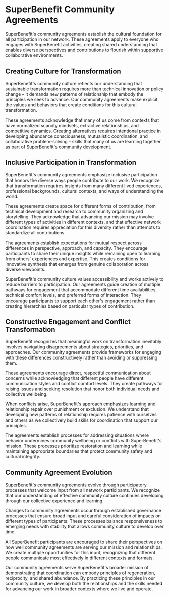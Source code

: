 # SuperBenefit Community Agreements

SuperBenefit's community agreements establish the cultural foundation for all participation in our network. These agreements apply to everyone who engages with SuperBenefit activities, creating shared understanding that enables diverse perspectives and contributions to flourish within supportive collaborative environments.

## Creating Culture for Transformation

SuperBenefit's community culture reflects our understanding that sustainable transformation requires more than technical innovation or policy change – it demands new patterns of relationship that embody the principles we seek to advance. Our community agreements make explicit the values and behaviors that create conditions for this cultural transformation.

These agreements acknowledge that many of us come from contexts that have normalized scarcity mindsets, extractive relationships, and competitive dynamics. Creating alternatives requires intentional practice in developing abundance consciousness, mutualistic coordination, and collaborative problem-solving – skills that many of us are learning together as part of SuperBenefit's community development.

## Inclusive Participation in Transformation

SuperBenefit's community agreements emphasize inclusive participation that honors the diverse ways people contribute to our work. We recognize that transformation requires insights from many different lived experiences, professional backgrounds, cultural contexts, and ways of understanding the world.

These agreements create space for different forms of contribution, from technical development and research to community organizing and storytelling. They acknowledge that advancing our mission may involve different types of activities in different contexts, and that effective network coordination requires appreciation for this diversity rather than attempts to standardize all contributions.

The agreements establish expectations for mutual respect across differences in perspective, approach, and capacity. They encourage participants to share their unique insights while remaining open to learning from others' experiences and expertise. This creates conditions for innovative synthesis that emerges from genuine collaboration across diverse viewpoints.

SuperBenefit's community culture values accessibility and works actively to reduce barriers to participation. Our agreements guide creation of multiple pathways for engagement that accommodate different time availabilities, technical comfort levels, and preferred forms of interaction. They encourage participants to support each other's engagement rather than creating hierarchies based on particular types of contribution.

## Constructive Engagement and Conflict Transformation

SuperBenefit recognizes that meaningful work on transformation inevitably involves navigating disagreements about strategies, priorities, and approaches. Our community agreements provide frameworks for engaging with these differences constructively rather than avoiding or suppressing them.

These agreements encourage direct, respectful communication about concerns while acknowledging that different people have different communication styles and conflict comfort levels. They create pathways for raising issues and seeking resolution that honor both individual needs and collective wellbeing.

When conflicts arise, SuperBenefit's approach emphasizes learning and relationship repair over punishment or exclusion. We understand that developing new patterns of relationship requires patience with ourselves and others as we collectively build skills for coordination that support our principles.

The agreements establish processes for addressing situations where behavior undermines community wellbeing or conflicts with SuperBenefit's mission. These processes prioritize restoration and learning while maintaining appropriate boundaries that protect community safety and cultural integrity.

## Community Agreement Evolution

SuperBenefit's community agreements evolve through participatory processes that welcome input from all network participants. We recognize that our understanding of effective community culture continues developing through our collective experience and learning.

Changes to community agreements occur through established governance processes that ensure broad input and careful consideration of impacts on different types of participants. These processes balance responsiveness to emerging needs with stability that allows community culture to develop over time.

All SuperBenefit participants are encouraged to share their perspectives on how well community agreements are serving our mission and relationships. We create multiple opportunities for this input, recognizing that different people communicate most effectively in different contexts and formats.

Our community agreements serve SuperBenefit's broader mission of demonstrating that coordination can embody principles of regeneration, reciprocity, and shared abundance. By practicing these principles in our community culture, we develop both the relationships and the skills needed for advancing our work in broader contexts where we live and operate.
